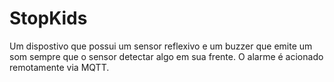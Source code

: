 # StopKids
 Um dispostivo que possui um sensor reflexivo e um buzzer que emite um som sempre que o sensor detectar algo em sua frente. O alarme é acionado remotamente via MQTT.
